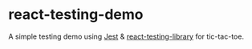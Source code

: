 # react-testing-demo
A simple testing demo using [Jest](https://github.com/facebook/jest) &amp; [react-testing-library](https://github.com/testing-library/react-testing-library) for tic-tac-toe.
